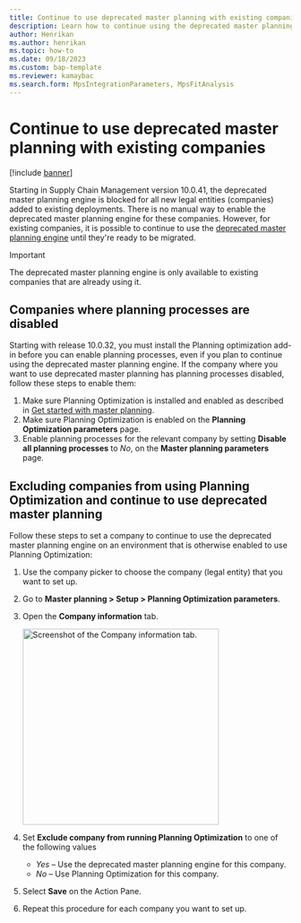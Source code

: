 ```yaml
---
title: Continue to use deprecated master planning with existing companies
description: Learn how to continue using the deprecated master planning engine for existing companies until they're ready to be migrated.
author: Henrikan
ms.author: henrikan
ms.topic: how-to
ms.date: 09/18/2023
ms.custom: bap-template
ms.reviewer: kamaybac
ms.search.form: MpsIntegrationParameters, MpsFitAnalysis
---
```


# Continue to use deprecated master planning with existing companies

[!include [banner](../../includes/banner.md)]

Starting in Supply Chain Management version 10.0.41, the deprecated master planning engine is blocked for all new legal entities (companies) added to existing deployments. There is no manual way to enable the deprecated master planning engine for these companies. However, for existing companies, it is possible to continue to use the [deprecated master planning engine](deprecated-master-planning-overview.md) until they're ready to be migrated.

> [!IMPORTANT]
> The deprecated master planning engine is only available to existing companies that are already using it.

## Companies where planning processes are disabled

Starting with release 10.0.32, you must install the Planning optimization add-in before you can enable planning processes, even if you plan to continue using the deprecated master planning engine. If the company where you want to use deprecated master planning has planning processes disabled, follow these steps to enable them:

1. Make sure Planning Optimization is installed and enabled as described in [Get started with master planning](planning-optimization/get-started.md).
1. Make sure Planning Optimization is enabled on the **Planning Optimization parameters** page.
1. Enable planning processes for the relevant company by setting **Disable all planning processes** to *No*, on the **Master planning parameters** page.

## Excluding companies from using Planning Optimization and continue to use deprecated master planning

Follow these steps to set a company to continue to use the deprecated master planning engine on an environment that is otherwise enabled to use Planning Optimization:

1. Use the company picker to choose the company (legal entity) that you want to set up.
1. Go to **Master planning \> Setup \> Planning Optimization parameters**.
1. Open the **Company information** tab.

    [<img src="media/exclude-company-from-po.png" alt="Screenshot of the Company information tab." title="Screenshot of the Company information tab" width="350" />](media/exclude-company-from-po.png#lightbox)

1. Set **Exclude company from running Planning Optimization** to one of the following values
    - *Yes* – Use the deprecated master planning engine for this company.
    - *No* – Use Planning Optimization for this company.
1. Select **Save** on the Action Pane.
1. Repeat this procedure for each company you want to set up.
